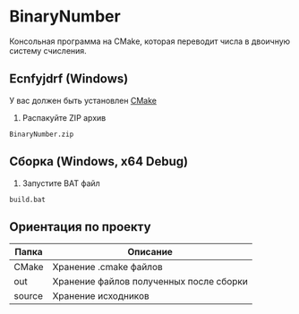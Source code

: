 # BinaryNumber
<!-- описание проекта -->
Консольная программа на CMake, которая переводит числа в двоичную систему счисления.
 
 
<!-- установка -->
## Ecnfyjdrf (Windows)
У вас должен быть установлен [CMake](https://cmake.org/download/)

1. Распакуйте ZIP архив

``` BinaryNumber.zip ```


<!-- сборка проекта -->
## Сборка (Windows, x64 Debug)

1. Запустите BAT файл

``` build.bat ```

<!-- ориентация по проекту -->
## Ориентация по проекту
| Папка    | Описание                                                        |
|----------|-----------------------------------------------------------------|
| CMake	   | Хранение .cmake файлов                                          |
| out      | Хранение файлов полученных после сборки                         |
| source   | Хранение исходников                                             |
